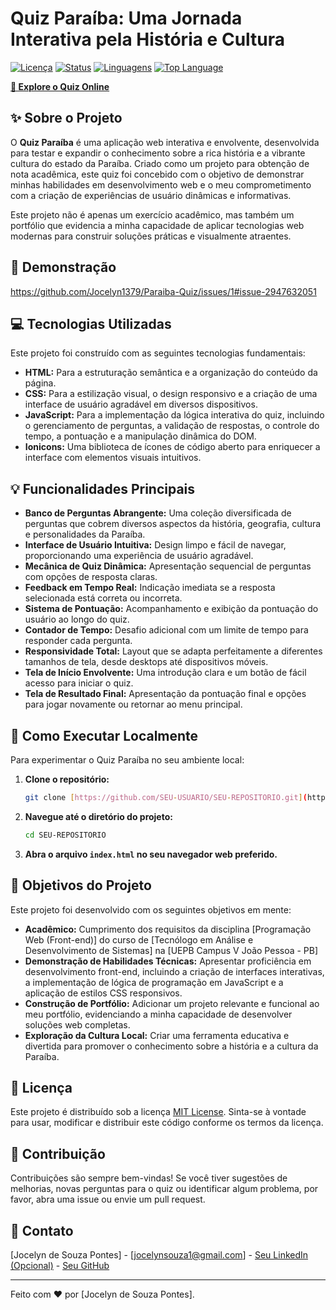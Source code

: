 # Quiz Paraíba: Uma Jornada Interativa pela História e Cultura

[![Licença](https://img.shields.io/badge/License-MIT-yellow.svg)](https://opensource.org/licenses/MIT)
[![Status](https://img.shields.io/badge/Status-Concluído-brightgreen.svg)](https://github.com/SEU-USUARIO/SEU-REPOSITORIO)
[![Linguagens](https://img.shields.io/github/languages/count/SEU-USUARIO/SEU-REPOSITORIO)](https://github.com/SEU-USUARIO/SEU-REPOSITORIO)
[![Top Language](https://img.shields.io/github/languages/top/SEU-USUARIO/SEU-REPOSITORIO)](https://github.com/SEU-USUARIO/SEU-REPOSITORIO)

**[🚀 Explore o Quiz Online](https://SEU-USUARIO.github.io/SEU-REPOSITORIO/)**

## ✨ Sobre o Projeto

O **Quiz Paraíba** é uma aplicação web interativa e envolvente, desenvolvida para testar e expandir o conhecimento sobre a rica história e a vibrante cultura do estado da Paraíba. Criado como um projeto para obtenção de nota acadêmica, este quiz foi concebido com o objetivo de demonstrar minhas habilidades em desenvolvimento web e o meu comprometimento com a criação de experiências de usuário dinâmicas e informativas.

Este projeto não é apenas um exercício acadêmico, mas também um portfólio que evidencia a minha capacidade de aplicar tecnologias web modernas para construir soluções práticas e visualmente atraentes.

## 📸 Demonstração
https://github.com/Jocelyn1379/Paraiba-Quiz/issues/1#issue-2947632051

## 💻 Tecnologias Utilizadas

Este projeto foi construído com as seguintes tecnologias fundamentais:

* **HTML:** Para a estruturação semântica e a organização do conteúdo da página.
* **CSS:** Para a estilização visual, o design responsivo e a criação de uma interface de usuário agradável em diversos dispositivos.
* **JavaScript:** Para a implementação da lógica interativa do quiz, incluindo o gerenciamento de perguntas, a validação de respostas, o controle do tempo, a pontuação e a manipulação dinâmica do DOM.
* **Ionicons:** Uma biblioteca de ícones de código aberto para enriquecer a interface com elementos visuais intuitivos.

## 💡 Funcionalidades Principais

* **Banco de Perguntas Abrangente:** Uma coleção diversificada de perguntas que cobrem diversos aspectos da história, geografia, cultura e personalidades da Paraíba.
* **Interface de Usuário Intuitiva:** Design limpo e fácil de navegar, proporcionando uma experiência de usuário agradável.
* **Mecânica de Quiz Dinâmica:** Apresentação sequencial de perguntas com opções de resposta claras.
* **Feedback em Tempo Real:** Indicação imediata se a resposta selecionada está correta ou incorreta.
* **Sistema de Pontuação:** Acompanhamento e exibição da pontuação do usuário ao longo do quiz.
* **Contador de Tempo:** Desafio adicional com um limite de tempo para responder cada pergunta.
* **Responsividade Total:** Layout que se adapta perfeitamente a diferentes tamanhos de tela, desde desktops até dispositivos móveis.
* **Tela de Início Envolvente:** Uma introdução clara e um botão de fácil acesso para iniciar o quiz.
* **Tela de Resultado Final:** Apresentação da pontuação final e opções para jogar novamente ou retornar ao menu principal.

## 🚀 Como Executar Localmente

Para experimentar o Quiz Paraíba no seu ambiente local:

1.  **Clone o repositório:**
    ```bash
    git clone [https://github.com/SEU-USUARIO/SEU-REPOSITORIO.git](https://github.com/SEU-USUARIO/SEU-REPOSITORIO.git)
    ```
2.  **Navegue até o diretório do projeto:**
    ```bash
    cd SEU-REPOSITORIO
    ```
3.  **Abra o arquivo `index.html` no seu navegador web preferido.**

## 🎯 Objetivos do Projeto

Este projeto foi desenvolvido com os seguintes objetivos em mente:

* **Acadêmico:** Cumprimento dos requisitos da disciplina [Programação Web (Front-end)] do curso de [Tecnólogo em Análise e Desenvolvimento de Sistemas] na [UEPB Campus V João Pessoa - PB]
* **Demonstração de Habilidades Técnicas:** Apresentar proficiência em desenvolvimento front-end, incluindo a criação de interfaces interativas, a implementação de lógica de programação em JavaScript e a aplicação de estilos CSS responsivos.
* **Construção de Portfólio:** Adicionar um projeto relevante e funcional ao meu portfólio, evidenciando a minha capacidade de desenvolver soluções web completas.
* **Exploração da Cultura Local:** Criar uma ferramenta educativa e divertida para promover o conhecimento sobre a história e a cultura da Paraíba.

## 📄 Licença

Este projeto é distribuído sob a licença [MIT License](LICENSE). Sinta-se à vontade para usar, modificar e distribuir este código conforme os termos da licença.

## 🤝 Contribuição

Contribuições são sempre bem-vindas! Se você tiver sugestões de melhorias, novas perguntas para o quiz ou identificar algum problema, por favor, abra uma issue ou envie um pull request.

## 📧 Contato

[Jocelyn de Souza Pontes] - [jocelynsouza1@gmail.com] - [Seu LinkedIn (Opcional)](https://www.linkedin.com/in/SEU-PERFIL/) - [Seu GitHub](https://github.com/SEU-USUARIO)

---

Feito com ❤️ por [Jocelyn de Souza Pontes].
